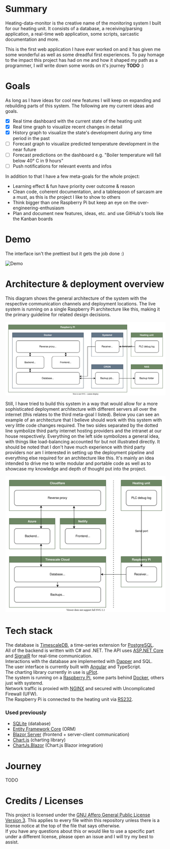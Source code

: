 # Summary
Heating-data-monitor is the creative name of the monitoring system I built for our heating unit. It consists of a database, a receiving/parsing application, a real-time web application, some scripts, sarcastic documentation and more.

This is the first web application I have ever worked on and it has given me some wonderful as well as some dreadful first experiences. To pay homage to the impact this project has had on me and how it shaped my path as a programmer, I _will_ write down some words on it's journey **TODO** :)

# Goals
As long as I have ideas for cool new features I will keep on expanding and rebuilding parts of this system. The following are my current ideas and goals.

- [x] Real time dashboard with the current state of the heating unit
- [x] Real time graph to visualize recent changes in detail
- [x] History graph to visualize the state's development during any time period in the past
- [ ] Forecast graph to visualize predicted temperature development in the near future
- [ ] Forecast predictions on the dashboard e.g. "Boiler temperature will fall below 40° C in 9 hours"
- [ ] Push notifications for relevant events and infos

In addition to that I have a few meta-goals for the whole project:
- Learning effect & fun have priority over outcome & reason
- Clean code, coherent documentation, and a tablespoon of sarcasm are a must, as this is _the_ project I like to show to others
- Think bigger than one Raspberry Pi but keep an eye on the over-engineering-enthusiasm
- Plan and document new features, ideas, etc. and use GitHub's tools like the Kanban boards

# Demo
The interface isn't the prettiest but it gets the job done :)

![Demo](Demo.gif)

# Architecture & deployment overview
This diagram shows the general architecture of the system with the respective communication channels and deployment locations. The live system is running on a single Raspberry Pi architecture like this, making it the primary guideline for related design decisions.

![Architecture overview](architectural_overview.drawio.svg)

Still, I have tried to build this system in a way that would allow for a more sophisticated deployment architecture with different servers all over the internet (this relates to the third meta-goal I listed). Below you can see an example of an architecture that I believe should work with this system with very little code changes required. The two sides separated by the dotted line symbolize third party internet hosting providers and the intranet at our house respectively. Everything on the left side symbolizes a general idea, with things like load-balancing accounted for but not illustrated directly. It should be noted that I don't have much experience with third party providers nor am I interested in setting up the deployment pipeline and everything else required for an architecture like this. It's mainly an idea intended to drive me to write modular and portable code as well as to showcase my knowledge and depth of thought put into the project.

![Architecture overview of imagined architecture](architectural_overview_imagined.drawio.svg)

# Tech stack
The database is [TimescaleDB](https://www.timescale.com/), a time-series extension for [PostgreSQL](https://www.postgresql.org/).  
All of the backend is written with C# and .NET. The API uses [ASP.NET Core](https://docs.microsoft.com/en-us/aspnet/core) and [SignalR](https://docs.microsoft.com/en-us/aspnet/core/signalr/introduction) for real-time communication.  
Interactions with the database are implemented with [Dapper](https://dapperlib.github.io/Dapper/) and SQL.  
The user interface is currently built with [Angular](https://angular.io/) and TypeScript.  
The charting library currently in use is [μPlot](https://leeoniya.github.io/uPlot/).  
The system is running on a [Raspberry Pi](https://www.raspberrypi.org/), some parts behind [Docker](https://www.docker.com/), others just with systemd.  
Network traffic is proxied with [NGINX](https://nginx.org/) and secured with Uncomplicated Firewall (UFW).  
The Raspberry Pi is connected to the heating unit via [RS232](https://en.wikipedia.org/wiki/RS-232).

### Used previously
- [SQLite](https://sqlite.org) (database)
- [Entity Framework Core](https://docs.microsoft.com/en-us/ef/core/) (ORM)
- [Blazor Server](https://docs.microsoft.com/en-us/aspnet/core/blazor/) (frontend + server-client communication)
- [Chart.js](https://www.chartjs.org/) (charting library)
- [ChartJs.Blazor](https://github.com/mariusmuntean/ChartJs.Blazor) (Chart.js Blazor integration)


# Journey
TODO


# Credits / Licenses
This project is licensed under the [GNU Affero General Public License Version 3](https://www.gnu.org/licenses/agpl-3.0.en.html). This applies to every file within this repository unless there is a license notice at the top of the file that says otherwise.  
If you have any questions about this or would like to use a specific part under a different license, please open an issue and I will try my best to assist.
